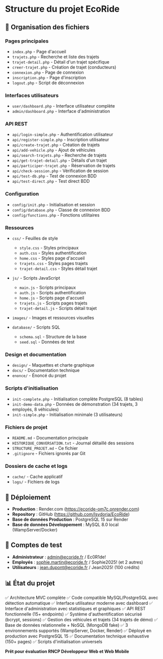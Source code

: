 # Structure du projet EcoRide

## 📁 Organisation des fichiers

### Pages principales
- `index.php` - Page d'accueil
- `trajets.php` - Recherche et liste des trajets
- `trajet-detail.php` - Détail d'un trajet spécifique
- `creer-trajet.php` - Création de trajet (conducteurs)
- `connexion.php` - Page de connexion
- `inscription.php` - Page d'inscription
- `logout.php` - Script de déconnexion

### Interfaces utilisateurs
- `user/dashboard.php` - Interface utilisateur complète
- `admin/dashboard.php` - Interface d'administration

### API REST
- `api/login-simple.php` - Authentification utilisateur
- `api/register-simple.php` - Inscription utilisateur
- `api/create-trajet.php` - Création de trajets
- `api/add-vehicle.php` - Ajout de véhicules
- `api/search-trajets.php` - Recherche de trajets
- `api/get-trajet-detail.php` - Détails d'un trajet
- `api/participer-trajet.php` - Réservation de trajets
- `api/check-session.php` - Vérification de session
- `api/test-db.php` - Test de connexion BDD
- `api/test-direct.php` - Test direct BDD

### Configuration
- `config/init.php` - Initialisation et session
- `config/database.php` - Classe de connexion BDD
- `config/functions.php` - Fonctions utilitaires

### Ressources
- `css/` - Feuilles de style
  - `style.css` - Styles principaux
  - `auth.css` - Styles authentification
  - `home.css` - Styles page d'accueil
  - `trajets.css` - Styles pages trajets
  - `trajet-detail.css` - Styles détail trajet

- `js/` - Scripts JavaScript
  - `main.js` - Scripts principaux
  - `auth.js` - Scripts authentification
  - `home.js` - Scripts page d'accueil
  - `trajets.js` - Scripts pages trajets
  - `trajet-detail.js` - Scripts détail trajet

- `images/` - Images et ressources visuelles
- `database/` - Scripts SQL
  - `schema.sql` - Structure de la base
  - `seed.sql` - Données de test

### Design et documentation
- `design/` - Maquettes et charte graphique
- `docs/` - Documentation technique
- `enonce/` - Énoncé du projet

### Scripts d'initialisation
- `init-complete.php` - Initialisation complète PostgreSQL (8 tables)
- `init-demo-data.php` - Données de démonstration (34 trajets, 3 employés, 8 véhicules)
- `init-simple.php` - Initialisation minimale (3 utilisateurs)

### Fichiers de projet
- `README.md` - Documentation principale
- `HISTORIQUE_CONVERSATION.txt` - Journal détaillé des sessions
- `STRUCTURE_PROJET.md` - Ce fichier
- `.gitignore` - Fichiers ignorés par Git

### Dossiers de cache et logs
- `cache/` - Cache applicatif
- `logs/` - Fichiers de logs

## 🚀 Déploiement
- **Production** : Render.com (https://ecoride-om7c.onrender.com)
- **Repository** : GitHub (https://github.com/Isydoria/EcoRide)
- **Base de données Production** : PostgreSQL 15 sur Render
- **Base de données Développement** : MySQL 8.0 local (WampServer/Docker)

## 👥 Comptes de test
- **Administrateur** : admin@ecoride.fr / Ec0R1de!
- **Employés** : sophie.martin@ecoride.fr / Sophie2025! (et 2 autres)
- **Utilisateurs** : jean.dupont@ecoride.fr / Jean2025! (100 crédits)

## 📊 État du projet
✅ Architecture MVC complète
✅ Code compatible MySQL/PostgreSQL avec détection automatique
✅ Interface utilisateur moderne avec dashboard
✅ Interface d'administration avec statistiques et graphiques
✅ API REST fonctionnelle (15+ endpoints)
✅ Système d'authentification sécurisé (bcrypt, sessions)
✅ Gestion des véhicules et trajets (34 trajets de démo)
✅ Base de données relationnelle + NoSQL (MongoDB fake)
✅ 3 environnements supportés (WampServer, Docker, Render)
✅ Déployé en production avec PostgreSQL 15
✅ Documentation technique exhaustive (150+ pages)
✅ Scripts d'initialisation universels

**Prêt pour évaluation RNCP Développeur Web et Web Mobile**